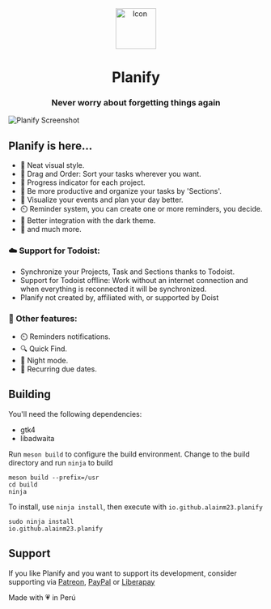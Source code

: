 <div align="center">
  <span align="center"> <img width="80" height="80" class="center" src="https://raw.githubusercontent.com/alainm23/planner/master/data/icons/hicolor/scalable/apps/com.github.alainm23.task-planner.svg" alt="Icon"></span>
  <h1 align="center">Planify</h1>
  <h3 align="center">Never worry about forgetting things again</h3>
</div>

![Planify Screenshot](https://raw.githubusercontent.com/alainm23/planner/master/data/resources/screenshot/screenshot-01.png)

## Planify is here...

- 🚀️ Neat visual style.
- 🤚️ Drag and Order: Sort your tasks wherever you want.
- 💯️ Progress indicator for each project.
- 💪️ Be more productive and organize your tasks by 'Sections'.
- 📅️ Visualize your events and plan your day better.
- ⏲️ Reminder system, you can create one or more reminders, you decide.
- 🌙️ Better integration with the dark theme.
- 🎉️ and much more.

### ☁️ Support for Todoist:

- Synchronize your Projects, Task and Sections thanks to Todoist.
- Support for Todoist offline: Work without an internet connection and when everything is reconnected it will be synchronized.
- Planify not created by, affiliated with, or supported by Doist

### 💎️ Other features:

- ⏲️ Reminders notifications.
- 🔍️ Quick Find.
- 🌙️ Night mode.
- 🔁️ Recurring due dates.

## Building

You'll need the following dependencies:

* gtk4
* libadwaita

Run `meson build` to configure the build environment. Change to the build directory and run `ninja` to build

    meson build --prefix=/usr
    cd build
    ninja

To install, use `ninja install`, then execute with `io.github.alainm23.planify`

    sudo ninja install
    io.github.alainm23.planify

## Support
If you like Planify and you want to support its development, consider supporting via [Patreon](https://www.patreon.com/alainm23), [PayPal](https://www.paypal.me/alainm23) or [Liberapay](https://liberapay.com/Alain)

Made with 💗 in Perú
